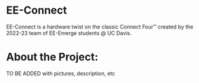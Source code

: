 # EE-Connect
EE-Connect is a hardware twist on the classic Connect Four™ created by the 2022-23 team of EE-Emerge students @ UC Davis. 

# About the Project:
TO BE ADDED with pictures, description, etc
